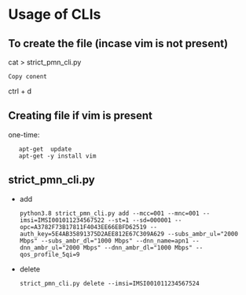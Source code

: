 # Usage of CLIs

## To create the file (incase vim is not present)

cat > strict_pmn_cli.py
```
Copy conent
```
ctrl + d

## Creating file if vim is present
one-time:
```
   apt-get  update
   apt-get -y install vim
```

## strict_pmn_cli.py
- add
  ```
  python3.8 strict_pmn_cli.py add --mcc=001 --mnc=001 --imsi=IMSI001011234567522 --st=1 --sd=000001 --opc=A3782F73B17811F4043EE66EBFD62519 --auth_key=5E4AB35891375D2AEE812E67C309A629 --subs_ambr_ul="2000 Mbps" --subs_ambr_dl="1000 Mbps" --dnn_name=apn1 --dnn_ambr_ul="2000 Mbps" --dnn_ambr_dl="1000 Mbps" --qos_profile_5qi=9
  ```
- delete
  ```
  strict_pmn_cli.py delete --imsi=IMSI001011234567524
  ```
